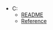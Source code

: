 
- C:
  - [README](C:\Users\korde\Home\Github\ShieldCoin\docs\README.md)
  - [Reference](C:\Users\korde\Home\Github\ShieldCoin\docs\reference.md)

